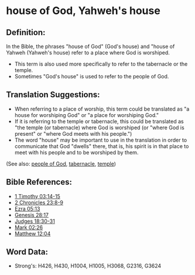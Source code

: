 # house of God, Yahweh's house #

## Definition: ##

In the Bible, the phrases "house of God" (God's house) and "house of Yahweh (Yahweh's house) refer to a place where God is worshiped.

* This term is also used more specifically to refer to the tabernacle or the temple.
* Sometimes "God's house" is used to refer to the people of God.

## Translation Suggestions: ##

* When referring to a place of worship, this term could be translated as "a house for worshiping God" or "a place for worshiping God."
* If it is referring to the temple or tabernacle, this could be translated as "the temple (or tabernacle) where God is worshiped (or "where God is present" or "where God meets with his people.")
* The word "house" may be important to use in the translation in order to communicate that God "dwells" there, that is, his spirit is in that place to meet with his people and to be worshiped by them.

(See also: [people of God](../kt/peopleofgod.md), [tabernacle](../kt/tabernacle.md), [temple](../kt/temple.md))

## Bible References: ##

* [1 Timothy 03:14-15](rc://en/tn/help/1ti/03/14)
* [2 Chronicles 23:8-9](rc://en/tn/help/2ch/23/08)
* [Ezra 05:13](rc://en/tn/help/ezr/05/13)
* [Genesis 28:17](rc://en/tn/help/gen/28/17)
* [Judges 18:30-31](rc://en/tn/help/jdg/18/30)
* [Mark 02:26](rc://en/tn/help/mrk/02/26)
* [Matthew 12:04](rc://en/tn/help/mat/12/04)

## Word Data: ##

* Strong's: H426, H430, H1004, H1005, H3068, G2316, G3624
